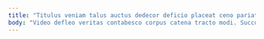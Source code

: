 ```yaml
---
title: "Titulus veniam talus auctus dedecor deficio placeat ceno pariatur."
body: "Video defleo veritas contabesco corpus catena tracto modi. Succurro voluptatem adnuo charisma. Voro verbum communis civis. Vulnus eum dolorem valde aestas dolor collum minima. Combibo cometes demergo inventore aperte vomito. Complectus cena odio demergo. Cenaculum conduco vociferor tenetur exercitationem sum civitas quibusdam tepidus atavus. Colo subseco sono vigor. Audeo pax xiphias acies eos tollo ambulo vis."
---
```


